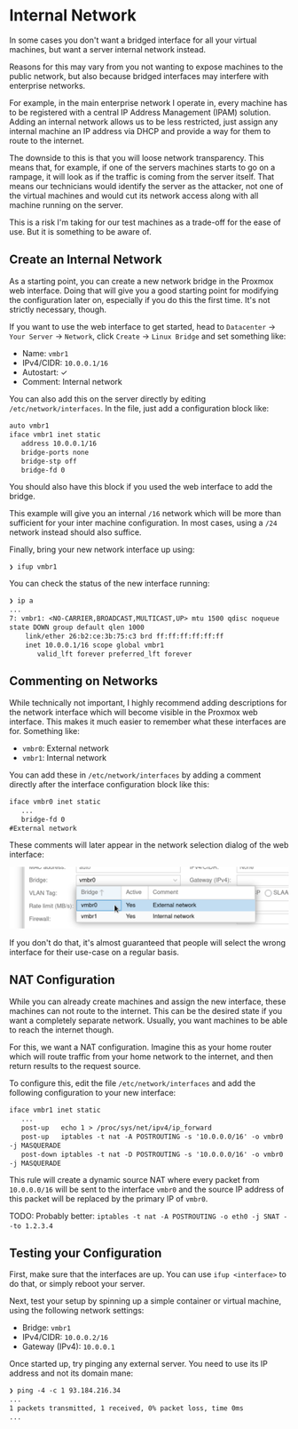 Internal Network
================

In some cases you don't want a bridged interface for all your virtual machines,
but want a server internal network instead.

Reasons for this may vary from you not wanting to expose machines to the public network,
but also because bridged interfaces may interfere with enterprise networks.

For example, in the main enterprise network I operate in,
every machine has to be registered with a central IP Address Management (IPAM) solution.
Adding an internal network allows us to be less restricted,
just assign any internal machine an IP address via DHCP
and provide a way for them to route to the internet.

The downside to this is that you will loose network transparency.
This means that, for example, if one of the servers machines starts to go on a rampage,
it will look as if the traffic is coming from the server itself.
That means our technicians would identify the server as the attacker, not one of the virtual machines
and would cut its network access along with all machine running on the server.

This is a risk I'm taking for our test machines as a trade-off for the ease of use.
But it is something to be aware of.


## Create an Internal Network

As a starting point, you can create a new network bridge in the Proxmox web interface.
Doing that will give you a good starting point for modifying the configuration later on,
especially if you do this the first time.
It's not strictly necessary, though.

If you want to use the web interface to get started, head to `Datacenter` → `Your Server` → `Network`,
click `Create` → `Linux Bridge` and set something like:

- Name: `vmbr1`
- IPv4/CIDR: `10.0.0.1/16`
- Autostart: ✓
- Comment: Internal network

You can also add this on the server directly by editing `/etc/network/interfaces`.
In the file, just add a configuration block like:

```
auto vmbr1
iface vmbr1 inet static
   address 10.0.0.1/16
   bridge-ports none
   bridge-stp off
   bridge-fd 0
```

You should also have this block if you used the web interface to add the bridge.

This example will give you an internal `/16` network which will be more than sufficient for your inter machine configuration.
In most cases, using a `/24` network instead should also suffice.

Finally, bring your new network interface up using:

```
❯ ifup vmbr1
```

You can check the status of the new interface running:

```
❯ ip a
...
7: vmbr1: <NO-CARRIER,BROADCAST,MULTICAST,UP> mtu 1500 qdisc noqueue state DOWN group default qlen 1000
    link/ether 26:b2:ce:3b:75:c3 brd ff:ff:ff:ff:ff:ff
    inet 10.0.0.1/16 scope global vmbr1
       valid_lft forever preferred_lft forever
```


## Commenting on Networks

While technically not important,
I highly recommend adding descriptions for the network interface
which will become visible in the Proxmox web interface.
This makes it much easier to remember what these interfaces are for.
Something like:

- `vmbr0`: External network
- `vmbr1`: Internal network

You can add these in `/etc/network/interfaces` by adding a comment directly after the interface configuration block like this:

```
iface vmbr0 inet static
   ...
   bridge-fd 0
#External network
```

These comments will later appear in the network selection dialog of the web interface:

![Comments in network selection dialog](network-selection.png)

If you don't do that, it's almost guaranteed that people will select the wrong interface for their use-case on a regular basis.


## NAT Configuration

While you can already create machines and assign the new interface,
these machines can not route to the internet.
This can be the desired state if you want a completely separate network.
Usually, you want machines to be able to reach the internet though.

For this, we want a NAT configuration.
Imagine this as your home router which will route traffic from your home network to the internet,
and then return results to the request source.

To configure this, edit the file `/etc/network/interfaces` and add the following configuration to your new interface:

```
iface vmbr1 inet static
   ...
   post-up   echo 1 > /proc/sys/net/ipv4/ip_forward
   post-up   iptables -t nat -A POSTROUTING -s '10.0.0.0/16' -o vmbr0 -j MASQUERADE
   post-down iptables -t nat -D POSTROUTING -s '10.0.0.0/16' -o vmbr0 -j MASQUERADE
```

This rule will create a dynamic source NAT where every packet from `10.0.0.0/16` will be sent to the interface `vmbr0`
and the source IP address of this packet will be replaced by the primary IP of `vmbr0`.

TODO: Probably better: `iptables -t nat -A POSTROUTING -o eth0 -j SNAT --to 1.2.3.4`


## Testing your Configuration

First, make sure that the interfaces are up.
You can use `ifup <interface>` to do that, or simply reboot your server.

Next, test your setup by spinning up a simple container or virtual machine,
using the following network settings:

- Bridge: `vmbr1`
- IPv4/CIDR: `10.0.0.2/16`
- Gateway (IPv4): `10.0.0.1`

Once started up, try pinging any external server.
You need to use its IP address and not its domain mane:

```
❯ ping -4 -c 1 93.184.216.34
...
1 packets transmitted, 1 received, 0% packet loss, time 0ms
...
```
